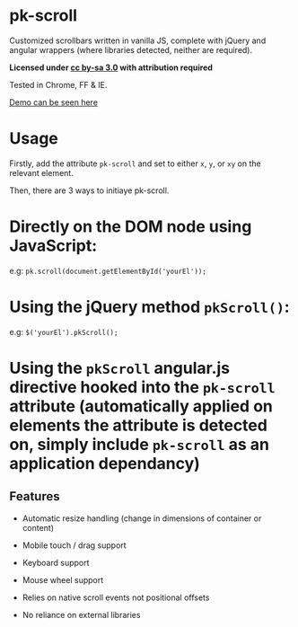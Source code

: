 pk-scroll
=============

Customized scrollbars written in vanilla JS, complete with jQuery and angular wrappers (where libraries detected, neither are required).

**Licensed under [cc by-sa 3.0](http://creativecommons.org/licenses/by-sa/3.0/) with attribution required**

Tested in Chrome, FF & IE.

[Demo can be seen here](http://sw4.github.io/pk-scroll/)

Usage
====

Firstly, add the attribute `pk-scroll` and set to either `x`, `y`, or `xy` on the relevant element.

Then, there are 3 ways to initiaye pk-scroll.

# Directly on the DOM node using JavaScript:

   e.g: `pk.scroll(document.getElementById('yourEl'));`

# Using the jQuery method `pkScroll()`:

   e.g: `$('yourEl').pkScroll();`

# Using the `pkScroll` angular.js directive hooked into the `pk-scroll` attribute (automatically applied on elements the attribute is detected on, simply include `pk-scroll` as an application dependancy)

Features
---

* Automatic resize handling (change in dimensions of container or content)

* Mobile touch / drag support

* Keyboard support

* Mouse wheel support

* Relies on native scroll events not positional offsets

* No reliance on external libraries

